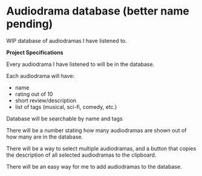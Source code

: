# Audiodrama database (better name pending)

WIP database of audiodramas I have listened to.

**Project Specifications**

Every audiodrama I have listened to will be in the database.

Each audiodrama will have:
- name
- rating out of 10
- short review/description
- list of tags (musical, sci-fi, comedy, etc.)

Database will be searchable by name and tags

There will be a number stating how many audiodramas are shown out of how many are in the database.

There will be a way to select multiple audiodramas, and a button that copies the description of all selected audiodramas to the clipboard.

There will be an easy way for me to add audiodramas to the database.
